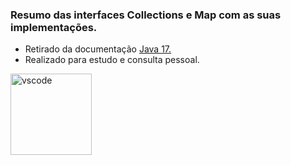 ### Resumo das interfaces Collections e Map com as suas implementações.


* Retirado da documentação <a href="https://docs.oracle.com/en/java/javase/17/docs/api/java.base/java/util/AbstractCollection.html"> Java 17. <a><br>
* Realizado para estudo e consulta pessoal.<br>


<img align="center" alt="vscode" height="130" width="130"  src="https://cdn.jsdelivr.net/gh/devicons/devicon/icons/java/java-original-wordmark.svg" />
            
   
          
          
